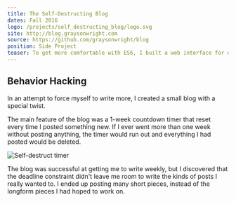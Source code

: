 ```yaml
---
title: The Self-Destructing Blog
dates: Fall 2016
logo: /projects/self_destructing_blog/logo.svg
site: http://blog.graysonwright.com
source: https://github.com/graysonwright/blog
position: Side Project
teaser: To get more comfortable with ES6, I built a web interface for designing and downloading color scheme files for text editors.
---
```


## Behavior Hacking

In an attempt to force myself to write more,
I created a small blog with a special twist.

The main feature of the blog
was a 1-week countdown timer that reset every time I posted something new.
If I ever went more than one week without posting anything,
the timer would run out and everything I had posted would be deleted.

![Self-destruct timer](/projects/self_destructing_blog/screenshot.png)

The blog was successful at getting me to write weekly,
but I discovered that the deadline constraint didn't leave me room
to write the kinds of posts I really wanted to.
I ended up posting many short pieces,
instead of the longform pieces I had hoped to work on.
